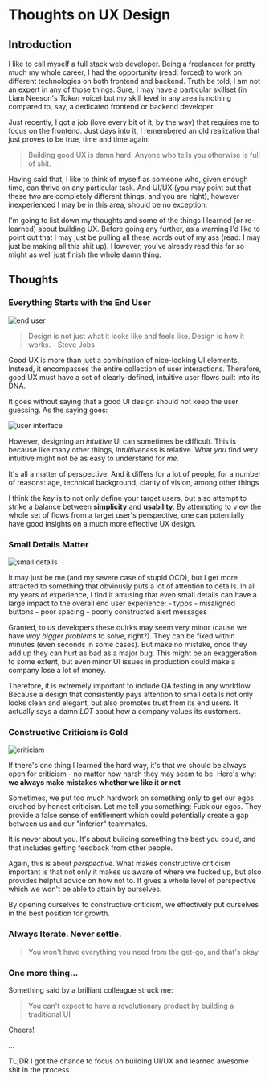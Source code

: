# Thoughts on UX Design

## Introduction

I like to call myself a full stack web developer. Being a freelancer for pretty much my whole career, I had the opportunity (read: forced) to work on different technologies on both frontend and backend. Truth be told, I am not an expert in any of those things. Sure, I may have a particular skillset (in Liam Neeson's _Taken_ voice) but my skill level in any area is nothing compared to, say, a dedicated frontend or backend developer.

Just recently, I got a job (love every bit of it, by the way) that requires me to focus on the frontend. Just days into it, I remembered an old realization that just proves to be true, time and time again:

> Building good UX is damn hard. Anyone who tells you otherwise is full of shit.

Having said that, I like to think of myself as someone who, given enough time, can thrive on any particular task. And UI/UX (you may point out that these two are completely different things, and you are right), however inexperienced I may be in this area, should be no exception.

I'm going to list down my thoughts and some of the things I learned (or re-learned) about building UX. Before going any further, as a warning I'd like to point out that I may just be pulling all these words out of my ass (read: I may just be making all this shit up). However, you've already read this far so might as well just finish the whole damn thing.

## Thoughts

### Everything Starts with the End User

![end user](https://www.commitstrip.com/wp-content/uploads/2017/08/Strip-Le-codeur-arros%C3%A9-english.jpg "end users")

> Design is not just what it looks like and feels like. Design is how it works. - Steve Jobs

Good UX is more than just a combination of nice-looking UI elements. Instead, it encompasses the entire collection of user interactions. Therefore, good UX must have a set of  clearly-defined, intuitive user flows built into its DNA.

It goes without saying that a good UI design should not keep the user guessing. As the saying goes:

![user interface](https://media.licdn.com/mpr/mpr/shrinknp_800_800/AAEAAQAAAAAAAAZKAAAAJDIwODMxYjdhLTgyMTktNDk3Zi05NzAxLTQ0ZmJiOGUzZTQwNg.jpg "UX is like a joke")

However, designing an _intuitive_ UI  can sometimes be difficult. This is because like many other things, _intuitiveness_ is relative.
What _you_ find very intuitive might not be as easy to understand for _me_.

It's all a matter of perspective. And it differs for a lot of people, for a number of reasons: age, technical background, clarity of vision, among other things

I think the _key_ is to not only define your target users, but also attempt to strike a balance between **simplicity** and **usability**. By attempting to view the whole set of flows from a target user's perspective, one can potentially have good insights on a much more effective UX design.

### Small Details Matter

![small details](https://s3.amazonaws.com/lowres.cartoonstock.com/business-commerce-hr-personnel_department-detail-trouser-absent_minded-dwh110621_low.jpg "attention to details")

It may just be me (and my severe case of stupid OCD), but I get more attracted to something that obviously puts a lot of attention to details. In all my years of experience, I find it amusing that even small details can have a large impact to the overall end user experience:
    - typos
    - misaligned buttons
    - poor spacing
    - poorly constructed alert messages

Granted, to us developers these quirks may seem very minor (cause we have _way bigger problems_ to solve, right?). They can be fixed within minutes (even seconds in some cases). But make no mistake, once they add up they can hurt as bad as a major bug. This might be an exaggeration to some extent, but even minor UI issues in production could make a company lose a lot of money.

Therefore, it is extremely important to include QA testing in any workflow. Because a design that consistently pays attention to small details not only looks clean and elegant, but also promotes trust from its end users. It actually says a damn _LOT_ about how a company values its customers.

### Constructive Criticism is Gold

![criticism](https://viralviralvideos.com/wp-content/uploads/meme/2014/03/-Comics---Criticism-Funny-MEME-GIF.jpg "criticism")

If there's one thing I learned the hard way, it's that we should be always open for criticism - no matter how harsh they may seem to be. Here's why: **we always make mistakes whether we like it or not**

Sometimes, we put too much hardwork on something only to get our egos crushed by honest criticism. Let me tell you something: Fuck our egos. They provide a false sense of entitlement which could potentially create a gap between us and our "inferior" teammates.

It is never about you. It's about building something the best you could, and that includes getting feedback from other people.

Again, this is about _perspective_. What makes constructive criticism important is that not only it makes us aware of where we fucked up, but also provides helpful advice on how not to. It gives a whole level of perspective which we won't be able to attain by ourselves.

By opening ourselves to constructive criticism, we effectively put ourselves in the best position for growth.

### Always Iterate. Never settle.

> You won't have everything you need from the get-go, and that's okay

### One more thing...

Something said by a brilliant colleague struck me:

> You can't expect to have a revolutionary product by building a traditional UI

Cheers!

...

TL;DR I got the chance to focus on building UI/UX and learned awesome shit in the process.
